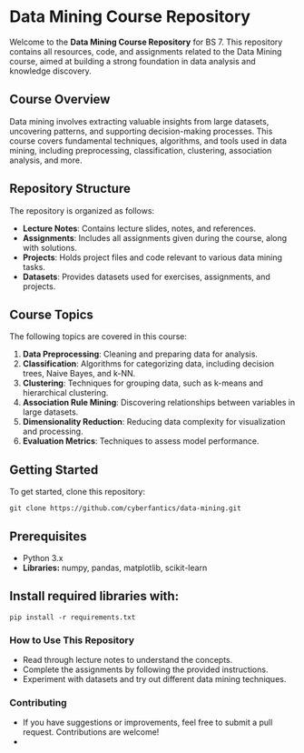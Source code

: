 # Data Mining Course Repository

Welcome to the **Data Mining Course Repository** for BS 7. This repository contains all resources, code, and assignments related to the Data Mining course, aimed at building a strong foundation in data analysis and knowledge discovery.

## Course Overview
Data mining involves extracting valuable insights from large datasets, uncovering patterns, and supporting decision-making processes. This course covers fundamental techniques, algorithms, and tools used in data mining, including preprocessing, classification, clustering, association analysis, and more.

## Repository Structure
The repository is organized as follows:

- **Lecture Notes**: Contains lecture slides, notes, and references.
- **Assignments**: Includes all assignments given during the course, along with solutions.
- **Projects**: Holds project files and code relevant to various data mining tasks.
- **Datasets**: Provides datasets used for exercises, assignments, and projects.

## Course Topics
The following topics are covered in this course:

1. **Data Preprocessing**: Cleaning and preparing data for analysis.
2. **Classification**: Algorithms for categorizing data, including decision trees, Naive Bayes, and k-NN.
3. **Clustering**: Techniques for grouping data, such as k-means and hierarchical clustering.
4. **Association Rule Mining**: Discovering relationships between variables in large datasets.
5. **Dimensionality Reduction**: Reducing data complexity for visualization and processing.
6. **Evaluation Metrics**: Techniques to assess model performance.

## Getting Started
To get started, clone this repository:
```
git clone https://github.com/cyberfantics/data-mining.git
```

## Prerequisites
- Python 3.x
- **Libraries:** numpy, pandas, matplotlib, scikit-learn

## Install required libraries with:
```
pip install -r requirements.txt
```

### How to Use This Repository
- Read through lecture notes to understand the concepts.
- Complete the assignments by following the provided instructions.
- Experiment with datasets and try out different data mining techniques.

### Contributing
- If you have suggestions or improvements, feel free to submit a pull request. Contributions are welcome!
- 
